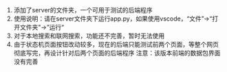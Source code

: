1. 添加了server的文件夹，一个可用于测试的后端程序
2. 使用说明：请在server文件夹下运行app.py，如果使用vscode，“文件”->“打开文件夹"->”运行“
3. 对于本地搜索和联网搜索，功能还不完善，暂时无法使用
4. 由于状态机页面按钮改动较多，现在的后端只能测试前两个页面，等整个网页彻底写完，再设计针对后两个页面的后端程序
注意：该版本前端的数据包界面没有完善
